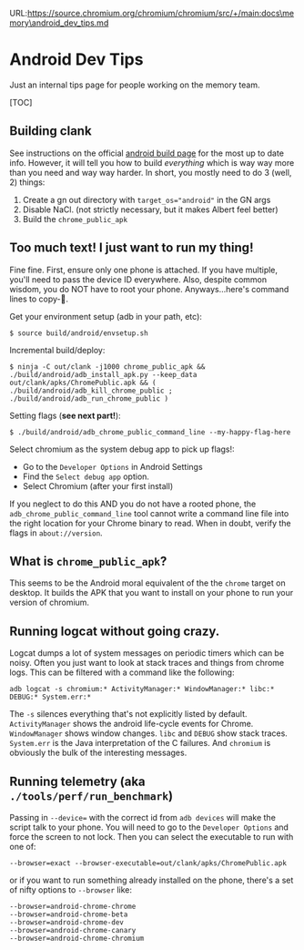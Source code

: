 URL:https://source.chromium.org/chromium/chromium/src/+/main:docs\memory\android_dev_tips.md
# Android Dev Tips

Just an internal tips page for people working on the memory team.

[TOC]

## Building clank

See instructions on the official [android build
page](/docs/android_build_instructions.md) for the most up to date info.
However, it will tell you how to build _everything_ which is way way more than
you need and way way harder.  In short, you mostly need to do 3 (well, 2)
things:

   1. Create a gn out directory with `target_os="android"` in the GN args
   2. Disable NaCl. (not strictly necessary, but it makes Albert feel better)
   3. Build the `chrome_public_apk`

## Too much text! I just want to run my thing!

Fine fine.  First, ensure only one phone is attached. If you have multiple,
you'll need to pass the device ID everywhere. Also, despite common wisdom, you
do NOT have to root your phone. Anyways...here's command lines to copy-🍝.

Get your environment setup (adb in your path, etc):
```
$ source build/android/envsetup.sh
```

Incremental build/deploy:
```
$ ninja -C out/clank -j1000 chrome_public_apk && ./build/android/adb_install_apk.py --keep_data out/clank/apks/ChromePublic.apk && ( ./build/android/adb_kill_chrome_public ; ./build/android/adb_run_chrome_public )

```

Setting flags (**see next part!**):
```
$ ./build/android/adb_chrome_public_command_line --my-happy-flag-here

```

Select chromium as the system debug app to pick up flags!:
   * Go to the `Developer Options` in Android Settings
   * Find the `Select debug app` option.
   * Select Chromium (after your first install)

If you neglect to do this AND you do not have a rooted phone, the
`adb_chrome_public_command_line` tool cannot write a command line file into the
right location for your Chrome binary to read. When in doubt, verify the flags
in `about://version`.


## What is `chrome_public_apk`?

This seems to be the Android moral equivalent of the the `chrome` target on
desktop. It builds the APK that you want to install on your phone to run your
version of chromium.


## Running logcat without going crazy.

Logcat dumps a lot of system messages on periodic timers which can be noisy.
Often you just want to look at stack traces and things from chrome logs. This
can be filtered with a command like the following:

```
adb logcat -s chromium:* ActivityManager:* WindowManager:* libc:* DEBUG:* System.err:*
```

The `-s` silences everything that's not explicitly listed by default.
`ActivityManager` shows the android life-cycle events for Chrome. `WindowManager`
shows window changes. `libc` and `DEBUG` show stack traces. `System.err` is the
Java interpretation of the C failures. And `chromium` is obviously the bulk of
the interesting messages.

## Running telemetry (aka `./tools/perf/run_benchmark`)

Passing in `--device=` with the correct id from `adb devices` will make the
script talk to your phone. You will need to go to the `Developer Options` and
force the screen to not lock. Then you can select the executable to run with
one of:

```
--browser=exact --browser-executable=out/clank/apks/ChromePublic.apk
```

or if you want to run something already installed on the phone, there's a set of
nifty options to `--browser` like:

```
--browser=android-chrome-chrome
--browser=android-chrome-beta
--browser=android-chrome-dev
--browser=android-chrome-canary
--browser=android-chrome-chromium
```

